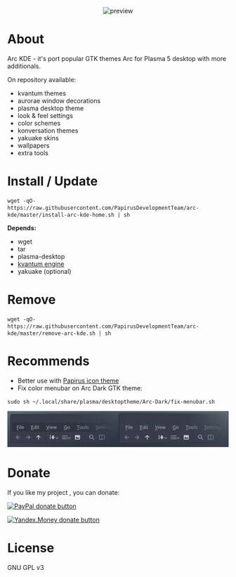 <p align="center">
  <img src="https://raw.githubusercontent.com/PapirusDevelopmentTeam/arc-kde/master/preview.png" alt="preview"/>
</p>

# About
Arc KDE - it's port popular GTK themes Arc for Plasma 5 desktop with more additionals.

On repository available:
- kvantum themes
- aurorae window decorations
- plasma desktop theme
- look & feel settings
- color schemes
- konversation themes
- yakuake skins
- wallpapers
- extra tools

# Install / Update
```
wget -qO- https://raw.githubusercontent.com/PapirusDevelopmentTeam/arc-kde/master/install-arc-kde-home.sh | sh
```
**Depends:**
- wget
- tar
- plasma-desktop
- [kvantum engine](https://github.com/tsujan/Kvantum/tree/master/Kvantum)
- yakuake (optional)

# Remove
```
wget -qO- https://raw.githubusercontent.com/PapirusDevelopmentTeam/arc-kde/master/remove-arc-kde.sh | sh
```
# Recommends
- Better use with [Papirus icon theme](https://github.com/PapirusDevelopmentTeam/papirus-icon-theme)
- Fix color menubar on Arc Dark GTK theme:

```
sudo sh ~/.local/share/plasma/desktoptheme/Arc-Dark/fix-menubar.sh
```
![Screenshot](fix-menubar.png)

# Donate
If you like my project , you can donate:

<span class="paypal"><a href="https://www.paypal.me/varlesh" title="Donate to this project using Paypal"><img src="https://www.paypalobjects.com/webstatic/mktg/Logo/pp-logo-100px.png" alt="PayPal donate button" /></a></span>

<span class="Yandex.Money"><a href="http://yasobe.ru/na/varlesh#form_submit" title="Donate to this project using Yandex.Money"><img src="https://money.yandex.ru/img/ym_logo.gif" alt="Yandex.Money donate button" /></a></span>

# License
GNU GPL v3
